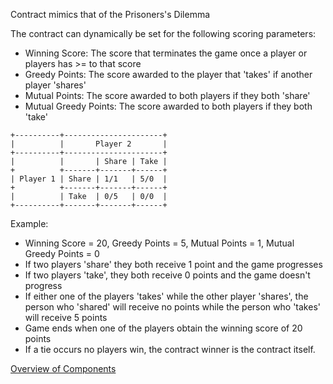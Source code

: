 Contract mimics that of the Prisoners's Dilemma

The contract can dynamically be set for the following scoring parameters:
- Winning Score: The score that terminates the game once a player or players has >= to that score
- Greedy Points: The score awarded to the player that 'takes' if another player 'shares'
- Mutual Points: The score awarded to both players if they both 'share'
- Mutual Greedy Points: The score awarded to both players if they both 'take'

```
+----------+----------------------+
|          |       Player 2       |
+----------+----------------------+
|          |       | Share | Take |
+          +-------+-------+------+
| Player 1 | Share | 1/1   | 5/0  |
+          +-------+-------+------+
|          | Take  | 0/5   | 0/0  |
+----------+-------+-------+------+
```
Example:
- Winning Score = 20, Greedy Points = 5, Mutual Points = 1, Mutual Greedy Points = 0
- If two players 'share' they both receive 1 point and the game progresses
- If two players 'take', they both receive 0 points and the game doesn't progress
- If either one of the players 'takes' while the other player 'shares', the person who 'shared' will receive no points while the person who 'takes' will receive 5 points
- Game ends when one of the players obtain the winning score of 20 points
- If a tie occurs no players win, the contract winner is the contract itself.

[Overview of Components](https://docs.google.com/drawings/d/1Dlbt9t-kO-xLnVOJM_JH9CMT60ZX8tReJOANpgGBbps/edit)
